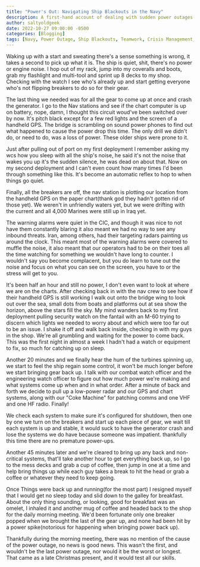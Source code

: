 ```yaml
---
title: "Power's Out: Navigating Ship Blackouts in the Navy"
description: A first-hand account of dealing with sudden power outages on a naval ship. Learn how quick thinking and teamwork keep the ship safe during crises.
author: saltyoldgeek
date: 2022-10-27 09:00:00 -0500
categories: [Blogging]
tags: [Navy, Power Outage, Ship Blackouts, Teamwork, Crisis Management, Emergency Response, Naval Procedures, Breakers, Navigation, Deployment, Marine Corps, Watch Duty, Engineering Watch, Radar Systems, Communications, Threat Detection, Stress Management, Technical Skills, Quick Thinking, First-hand Account, Safety Protocols, Naval Experience, Military Life, Equipment Management, Crisis Scenarios, Sea Operations, Silent Alarm, Power Restoration]
---
```


Waking up with a start and sweating there's a sense something is wrong, it takes a second to pick up what it is. The ship is quiet, shit, there's no power or engine noise. I hop out of my rack, jump into my coveralls and boots, grab my flashlight and multi-tool and sprint up 8 decks to my shop. Checking with the watch I see who's already up and start getting everyone who's not flipping breakers to do so for their gear.

The last thing we needed was for all the gear to come up at once and crash the generator. I go to the Nav stations and see if the chart computer is up on battery, nope, damn, I thought this circuit woud've been switched over by now. It's pitch black except for a few red lights and the screen of a handheld GPS. The bridge is scrambling on sound power phones to find out what happened to cause the power drop this time. The only drill we didn't do, or need to do, was a loss of power. These older ships were prone to it.

Just after pulling out of port on my first deployment I remember asking my wcs how you sleep with all the ship's noise, he said it's not the noise that wakes you up it's the sudden silence, he was dead on about that. Now on my second deployment and I can't even count how many times I'd been through something like this. It's become an automatic reflex to hop to when things go quiet.

Finally, all the breakers are off, the nav station is plotting our location from the handheld GPS on the paper chart(thank god they hadn't gotten rid of those yet). We weren't in unfriendly waters yet, but we were drifting with the current and all 4,000 Marines were still up in Iraq yet.

The warning alarms were quiet in the CIC, and though it was nice to not have them constantly blaring it also meant we had no way to see any inbound threats. Iran, among others, had their targeting radars painting us around the clock. This meant most of the warning alarms were covered to muffle the noise, it also meant that our operators had to be on their toes all the time watching for something we wouldn't have long to counter. I wouldn't say you become complacent, but you do learn to tune out the noise and focus on what you can see on the screen, you have to or the stress will get to you.

It's been half an hour and still no power, I don't even want to look at where we are on the charts. After checking back in with the nav crew to see how if their handheld GPS is still working I walk out onto the bridge wing to look out over the sea, small dots from boats and platforms out at sea show the horizon, above the stars fill the sky. My mind wanders back to my first deployment pulling security watch on the fantail with an M-60 trying to discern which lights we needed to worry about and which were too far out to be an issue. I shake it off and walk back inside, checking in with my guys in the shop. We're all grumbling and waiting for the power to come back. This was the first night in almost a week I hadn't had a watch or equipment to fix, so much for catching up on sleep.

Another 20 minutes and we finally hear the hum of the turbines spinning up, we start to feel the ship regain some control, it won't be much longer before we start bringing gear back up. I talk with our combat watch officer and the engineering watch officer to figure out how much power we're making and what systems come up when and in what order. After a minute of back and forth we decide to pull up a low-power radar and our GPS and chart systems, along with our "Coke Machine" for patching comms and one VHF and one HF radio. Finally!

We check each system to make sure it's configured for shutdown, then one by one we turn on the breakers and start up each piece of gear, we wait till each system is up and stable, it would suck to have the generator crash and lose the systems we do have because someone was impatient. thankfully this time there are no premature power-ups.

Another 45 minutes later and we're cleared to bring up any back and non-critical systems, that'll take another hour to get everything back up, so I go to the mess decks and grab a cup of coffee, then jump in one at a time and help bring things up while each guy takes a break to hit the head or grab a coffee or whatever they need to keep going.

Once Things were back up and running(for the most part) I resigned myself that I would get no sleep today and slid down to the galley for breakfast. About the only thing sounding, or looking, good for breakfast was an omelet, I inhaled it and another mug of coffee and headed back to the shop for the daily morning meeting. We'd been fortunate only one breaker popped when we brought the last of the gear up, and none had been hit by a power spike(notorious for happening when bringing power back up).

Thankfully during the morning meeting, there was no mention of the cause of the power outage, no news is good news. This wasn't the first, and wouldn't be the last power outage, nor would it be the worst or longest. That came as a late Christmas present, and it would test all our skills.

